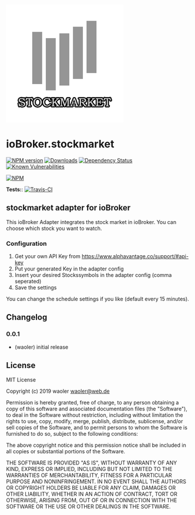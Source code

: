 ![Logo](admin/stockmarket.png)
# ioBroker.stockmarket

[![NPM version](http://img.shields.io/npm/v/iobroker.stockmarket.svg)](https://www.npmjs.com/package/iobroker.stockmarket)
[![Downloads](https://img.shields.io/npm/dm/iobroker.stockmarket.svg)](https://www.npmjs.com/package/iobroker.stockmarket)
[![Dependency Status](https://img.shields.io/david/waoler/iobroker.stockmarket.svg)](https://david-dm.org/waoler/iobroker.stockmarket)
[![Known Vulnerabilities](https://snyk.io/test/github/waoler/ioBroker.stockmarket/badge.svg)](https://snyk.io/test/github/waoler/ioBroker.stockmarket)

[![NPM](https://nodei.co/npm/iobroker.stockmarket.png?downloads=true)](https://nodei.co/npm/iobroker.stockmarket/)

**Tests:**: [![Travis-CI](http://img.shields.io/travis/waoler/ioBroker.stockmarket/master.svg)](https://travis-ci.org/waoler/ioBroker.stockmarket)

## stockmarket adapter for ioBroker

This ioBroker Adapter integrates the stock market in ioBroker. You can choose which stock you want to watch.

### Configuration
1. Get your own API Key from https://www.alphavantage.co/support/#api-key
2. Put your generated Key in the adapter config 
3. Insert your desired Stockssymbols in the adapter config (comma seperated)
3. Save the settings

You can change the schedule settings if you like (default every 15 minutes).

## Changelog

### 0.0.1
* (waoler) initial release

## License
MIT License

Copyright (c) 2019 waoler <waoler@web.de>

Permission is hereby granted, free of charge, to any person obtaining a copy
of this software and associated documentation files (the "Software"), to deal
in the Software without restriction, including without limitation the rights
to use, copy, modify, merge, publish, distribute, sublicense, and/or sell
copies of the Software, and to permit persons to whom the Software is
furnished to do so, subject to the following conditions:

The above copyright notice and this permission notice shall be included in all
copies or substantial portions of the Software.

THE SOFTWARE IS PROVIDED "AS IS", WITHOUT WARRANTY OF ANY KIND, EXPRESS OR
IMPLIED, INCLUDING BUT NOT LIMITED TO THE WARRANTIES OF MERCHANTABILITY,
FITNESS FOR A PARTICULAR PURPOSE AND NONINFRINGEMENT. IN NO EVENT SHALL THE
AUTHORS OR COPYRIGHT HOLDERS BE LIABLE FOR ANY CLAIM, DAMAGES OR OTHER
LIABILITY, WHETHER IN AN ACTION OF CONTRACT, TORT OR OTHERWISE, ARISING FROM,
OUT OF OR IN CONNECTION WITH THE SOFTWARE OR THE USE OR OTHER DEALINGS IN THE
SOFTWARE.